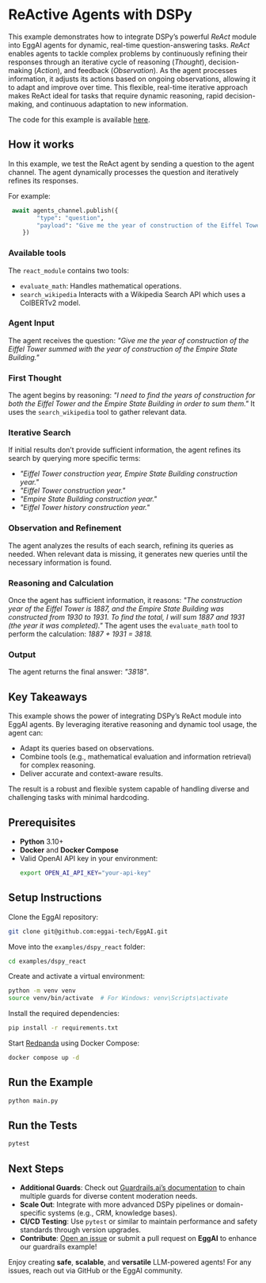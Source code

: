 # ReActive Agents with DSPy

This example demonstrates how to integrate DSPy’s powerful *ReAct* module into EggAI agents for dynamic, real-time question-answering tasks.
*ReAct* enables agents to tackle complex problems by continuously refining their responses through an iterative cycle of reasoning (*Thought*), decision-making (*Action*), and feedback (*Observation*). As the agent processes information, it adjusts its actions based on ongoing observations, allowing it to adapt and improve over time. This flexible, real-time iterative approach makes ReAct ideal for tasks that require dynamic reasoning, rapid decision-making, and continuous adaptation to new information.

The code for this example is available [here](https://github.com/eggai-tech/EggAI/tree/main/examples/dspy_react).

## How it works

In this example, we test the ReAct agent by sending a question to the agent channel.
The agent dynamically processes the question and iteratively refines its responses.

For example:

```python
 await agents_channel.publish({
        "type": "question",
        "payload": "Give me the year of construction of the Eiffel Tower summed with the year of construction of the Empire State Building."
    })
```

### Available tools
The `react_module` contains two tools:
- `evaluate_math`: Handles mathematical operations.
- `search_wikipedia` Interacts with a Wikipedia Search API which uses a ColBERTv2 model.

### Agent Input
The agent receives the question: _"Give me the year of construction of the Eiffel Tower summed with the year of construction of the Empire State Building."_

### First Thought
The agent begins by reasoning: _"I need to find the years of construction for both the Eiffel Tower and the Empire State Building in order to sum them."_ It uses the `search_wikipedia` tool to gather relevant data.

### Iterative Search
If initial results don’t provide sufficient information, the agent refines its search by querying more specific terms:
- _"Eiffel Tower construction year, Empire State Building construction year."_
- _"Eiffel Tower construction year."_
- _"Empire State Building construction year."_
- _"Eiffel Tower history construction year."_

### Observation and Refinement
The agent analyzes the results of each search, refining its queries as needed. When relevant data is missing, it generates new queries until the necessary information is found.

### Reasoning and Calculation
Once the agent has sufficient information, it reasons: _"The construction year of
the Eiffel Tower is 1887, and the Empire State Building was constructed from 1930 to 1931. To find the total, I will sum 1887 and 1931 (the year it was completed)."_ The agent uses the `evaluate_math` tool to perform the calculation: _1887 + 1931 = 3818._

### Output
The agent returns the final answer: _"3818"_.

## Key Takeaways

This example shows the power of integrating DSPy’s ReAct module into EggAI agents.
By leveraging iterative reasoning and dynamic tool usage, the agent can:

- Adapt its queries based on observations.
- Combine tools (e.g., mathematical evaluation and information retrieval) for complex reasoning.
- Deliver accurate and context-aware results.

The result is a robust and flexible system capable of handling diverse and challenging tasks with minimal hardcoding.

## Prerequisites

- **Python** 3.10+
- **Docker** and **Docker Compose**
- Valid OpenAI API key in your environment:
  ```bash
  export OPEN_AI_API_KEY="your-api-key"
  ```

## Setup Instructions

Clone the EggAI repository:

```bash
git clone git@github.com:eggai-tech/EggAI.git
```

Move into the `examples/dspy_react` folder:

```bash
cd examples/dspy_react
```

Create and activate a virtual environment:

```bash
python -m venv venv
source venv/bin/activate  # For Windows: venv\Scripts\activate
```

Install the required dependencies:

```bash
pip install -r requirements.txt
```

Start [Redpanda](https://github.com/redpanda-data/redpanda) using Docker Compose:

```bash
docker compose up -d
```

## Run the Example

```bash
python main.py
```

## Run the Tests

```bash
pytest
```

## Next Steps

- **Additional Guards**: Check out [Guardrails.ai’s documentation](https://github.com/ShreyaR/guardrails) to chain
  multiple guards for diverse content moderation needs.
- **Scale Out**: Integrate with more advanced DSPy pipelines or domain-specific systems (e.g., CRM, knowledge bases).
- **CI/CD Testing**: Use `pytest` or similar to maintain performance and safety standards through version upgrades.
- **Contribute**: [Open an issue](https://github.com/eggai-tech/eggai/issues) or submit a pull request on **EggAI** to
  enhance our guardrails example!

Enjoy creating **safe**, **scalable**, and **versatile** LLM-powered agents! For any issues, reach out via GitHub
or the EggAI community.
